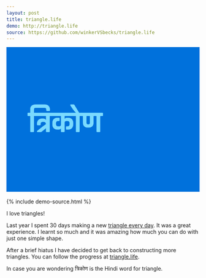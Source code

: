 ```yaml
---
layout: post
title: triangle.life
demo: http://triangle.life
source: https://github.com/winkerVSbecks/triangle.life
---
```


![](/public/img/triangle-life.gif)

{% include demo-source.html %}

I love triangles!

Last year I spent 30 days making a new [triangle every day](http://winkervsbecks.github.io/a-triangle-everyday). It was a great experience. I learnt so much and it was amazing how much you can do with just one simple shape.

After a brief hiatus I have decided to get back to constructing more triangles. You can follow the progress at [triangle.life](http://triangle.life).

In case you are wondering त्रिकोण is the Hindi word for triangle.